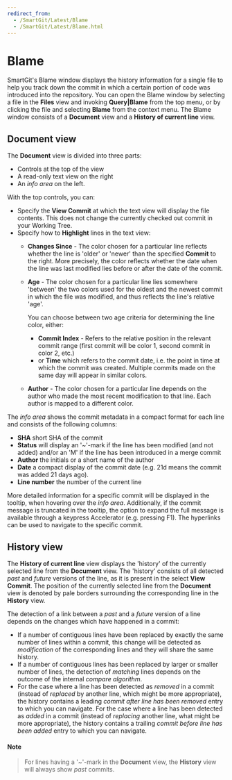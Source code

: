 ```yaml
---
redirect_from:
  - /SmartGit/Latest/Blame
  - /SmartGit/Latest/Blame.html
---
```


# Blame

SmartGit's Blame window displays the history information for a single file to help you track down the commit in which a certain portion of code was introduced into the repository. You can open the Blame window by selecting a file in the **Files** view and invoking **Query\|Blame** from the top menu, or by clicking the file and selecting **Blame** from the context menu. The Blame window consists of a **Document** view and a **History of current line** view.

## Document view

The **Document** view is divided into three parts:

- Controls at the top of the view
- A read-only text view on the right
- An *info area* on the left.

With the top controls, you can:

- Specify the **View Commit** at which the text view will display the file contents. This does not change the currently checked out commit in your Working Tree.
- Specify how to **Highlight** lines in the text view:
    - **Changes Since** - The color chosen for a particular line reflects whether the line is 'older' or 'newer' than the specified **Commit** to the right. More precisely, the color reflects whether the date when the line was last modified lies before or after the date of the commit.
    - **Age** - The color chosen for a particular line lies somewhere 'between' the two colors used for the oldest and the newest commit in which the file was modified, and thus reflects the line's relative 'age'.

      You can choose between two age criteria for determining the line color, either:
        - **Commit Index** - Refers to the relative position in the relevant commit range (first commit will be color 1, second commit in color 2, etc.)
        - or **Time** which refers to the commit date, i.e. the point in time at which the commit was created. Multiple commits made on the same day will appear in similar colors.
    - **Author** - The color chosen for a particular line depends on the author who made the most recent modification to that line. Each author is mapped to a different color.

The *info area* shows the commit metadata in a compact format for each line and consists of the following columns:

- **SHA** short SHA of the commit
- **Status** will display an '\~'-mark if the line has been modified (and not added) and/or an 'M' if the line has been introduced in a merge commit
- **Author** the initials or a short name of the author
- **Date** a compact display of the commit date (e.g. 21d means the commit was added 21 days ago).
- **Line number** the number of the current line

More detailed information for a specific commit will be displayed in the tooltip, when hovering over the *info area*. Additionally, if the commit message is truncated in the tooltip, the option to expand the full message is available through a keypress Accelerator (e.g. pressing F1). The hyperlinks can be used to navigate to the specific commit.

## History view

The **History of current line** view displays the 'history' of the currently selected line from the **Document** view. The 'history' consists of all detected *past* and *future* versions of the line, as it is present in the select **View Commit**. The position of the currently selected line from the **Document** view is denoted by pale borders surrounding the corresponding line in the **History** view.

The detection of a link between a *past* and a *future* version of a line depends on the changes which have happened in a commit:

- If a number of contiguous lines have been replaced by exactly the same number of lines within a commit, this change will be detected as *modification* of the corresponding lines and they will share the same history.
- If a number of contiguous lines has been replaced by larger or smaller number of lines, the detection of *matching* lines depends on the outcome of the internal *compare algorithm*.
- For the case where a line has been detected as *removed* in a commit (instead of *replaced* by another line, which might be more appropriate), the history contains a leading *commit after line has been removed*
  entry to which you can navigate. For the case where a line has been detected as *added* in a commit (instead of *replacing* another line, what might be more appropriate), the history contains a trailing *commit before line has been added*
  entry to which you can navigate.

#### Note

>
>For lines having a '\~'-mark in the **Document** view, the **History** view will always show *past* commits.
>
